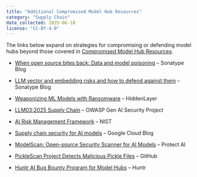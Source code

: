 ```yaml
---
title: "Additional Compromised Model Hub Resources"
category: "Supply Chain"
date_collected: 2025-06-18
license: "CC-BY-4.0"
---
```


The links below expand on strategies for compromising or defending model hubs beyond those covered in [Compromised Model Hub Resources](compromised-model-hub-resources.md).

- [When open source bites back: Data and model poisoning](https://www.sonatype.com/blog/the-owasp-llm-top-10-and-sonatype-data-and-model-poisoning) – Sonatype Blog
- [LLM vector and embedding risks and how to defend against them](https://www.sonatype.com/blog/llm-vector-and-embedding-risks-and-how-to-defend-against-them) – Sonatype Blog
- [Weaponizing ML Models with Ransomware](https://hiddenlayer.com/research/weaponizing-machine-learning-models-with-ransomware/) – HiddenLayer
- [LLM03:2025 Supply Chain](https://genai.owasp.org/llmrisk/llm032025-supply-chain/) – OWASP Gen AI Security Project
- [AI Risk Management Framework](https://www.nist.gov/itl/ai-risk-management-framework) – NIST
- [Supply chain security for AI models](https://cloud.google.com/blog/products/ai-machine-learning/supply-chain-security-for-ai-models) – Google Cloud Blog

- [ModelScan: Open-source Security Scanner for AI Models](https://github.com/protectai/modelscan) – Protect AI
- [PickleScan Project Detects Malicious Pickle Files](https://github.com/mmaitre314/picklescan) – GitHub
- [Huntr AI Bug Bounty Program for Model Hubs](https://huntr.com) – Huntr
